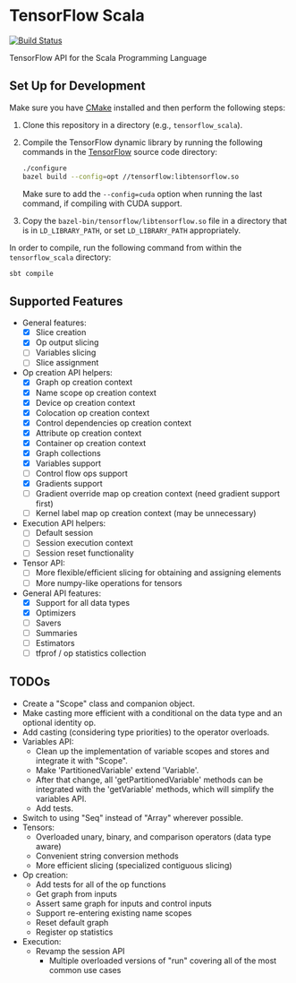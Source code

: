 # TensorFlow Scala

[![Build Status](https://travis-ci.com/eaplatanios/tensorflow_scala.svg?token=VBPxqvcGXTuwbjkVyN68&branch=master)](https://travis-ci.com/eaplatanios/tensorflow_scala)

TensorFlow API for the Scala Programming Language

## Set Up for Development

Make sure you have [CMake](https://cmake.org/install/) installed and
then perform the following steps:
  1. Clone this repository in a directory (e.g., `tensorflow_scala`).
  2. Compile the TensorFlow dynamic library by running the following
     commands in the
     [TensorFlow](https://github.com/tensorflow/tensorflow) source code
     directory:

     ```bash
     ./configure
     bazel build --config=opt //tensorflow:libtensorflow.so
     ```

     Make sure to add the `--config=cuda` option when running the last
     command, if compiling with CUDA support.
  3. Copy the `bazel-bin/tensorflow/libtensorflow.so` file in a
     directory that is in `LD_LIBRARY_PATH`, or set `LD_LIBRARY_PATH`
     appropriately.

In order to compile, run the following command from within the
`tensorflow_scala` directory:

```bash
sbt compile
```

## Supported Features

- General features:
  - [x] Slice creation
  - [x] Op output slicing
  - [ ] Variables slicing
  - [ ] Slice assignment
- Op creation API helpers:
  - [x] Graph op creation context
  - [x] Name scope op creation context
  - [x] Device op creation context
  - [x] Colocation op creation context
  - [x] Control dependencies op creation context
  - [x] Attribute op creation context
  - [x] Container op creation context
  - [x] Graph collections
  - [x] Variables support
  - [ ] Control flow ops support
  - [x] Gradients support
  - [ ] Gradient override map op creation context (need gradient support first)
  - [ ] Kernel label map op creation context (may be unnecessary)
- Execution API helpers:
  - [ ] Default session
  - [ ] Session execution context
  - [ ] Session reset functionality
- Tensor API:
  - [ ] More flexible/efficient slicing for obtaining and assigning elements
  - [ ] More numpy-like operations for tensors
- General API features:
  - [x] Support for all data types
  - [x] Optimizers
  - [ ] Savers
  - [ ] Summaries
  - [ ] Estimators
  - [ ] tfprof / op statistics collection

## TODOs

- Create a "Scope" class and companion object.
- Make casting more efficient with a conditional on the data type and an optional identity op.
- Add casting (considering type priorities) to the operator overloads.
- Variables API:
  - Clean up the implementation of variable scopes and stores and integrate it with "Scope".
  - Make 'PartitionedVariable' extend 'Variable'.
  - After that change, all 'getPartitionedVariable' methods can be integrated with the 'getVariable' methods, which will simplify the variables API.
  - Add tests.
- Switch to using "Seq" instead of "Array" wherever possible.
- Tensors:
  - Overloaded unary, binary, and comparison operators (data type aware)
  - Convenient string conversion methods
  - More efficient slicing (specialized contiguous slicing)
- Op creation:
  - Add tests for all of the op functions
  - Get graph from inputs
  - Assert same graph for inputs and control inputs
  - Support re-entering existing name scopes
  - Reset default graph
  - Register op statistics
- Execution:
  - Revamp the session API
    - Multiple overloaded versions of "run" covering all of the most common use cases
